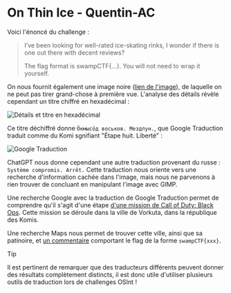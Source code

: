 # On Thin Ice - Quentin-AC

Voici l'énoncé du challenge :
> I’ve been looking for well-rated ice-skating rinks, I wonder if there is one out there with decent reviews?
>
> The flag format is swampCTF{...}. You will not need to wrap it yourself.

On nous fournit également une image noire ([lien de l'image](../data/blank.jpg)), de laquelle on ne peut pas tirer grand-chose à première vue. L'analyse des détails révèle cependant un titre chiffré en hexadécimal :

![Détails et titre en hexadécimal](../data/On%20Thin%20Ice%20hex.png)

Ce titre déchiffré donne `Ӧкмысӧд воськов. Мездлун.`, que Google Traduction traduit comme du Komi sgnifiant "Étape huit. Liberté" :

![Google Traduction](../data/On%20Thin%20Ice%20Translate.png)

ChatGPT nous donne cependant une autre traduction provenant du russe : `Système compromis. Arrêt.` Cette traduction nous oriente vers une recherche d'information cachée dans l'image, mais nous ne parvenons à rien trouver de concluant en manipulant l'image avec GIMP.

Une recherche Google avec la traduction de Google Traduction permet de comprendre qu'il s'agit d'une étape [d'une mission de Call of Duty: Black Ops](https://callofduty.fandom.com/wiki/Vorkuta_(level)#Walkthrough). Cette mission se déroule dans la ville de Vorkuta, dans la république des Komis.

Une recherche Maps nous permet de trouver cette ville, ainsi que sa patinoire, et [un commentaire](https://maps.app.goo.gl/LBj1bdenR5RjRoMBA) comportant le flag de la forme `swampCTF{xxx}`.

> [!TIP]
> Il est pertinent de remarquer que des traducteurs différents peuvent donner des résultats complètement distincts, il est donc utile d'utiliser plusieurs outils de traduction lors de challenges OSInt !
